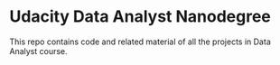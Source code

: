 # Udacity Data Analyst Nanodegree

This repo contains code and related material of all the projects in Data Analyst course.
